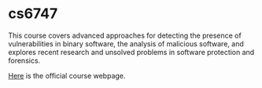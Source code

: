 # cs6747

This course covers advanced approaches for detecting the presence of vulnerabilities in binary software, the analysis of malicious software, and explores recent research and unsolved problems in software protection and forensics.

[Here](https://saltaformaggio.ece.gatech.edu/teaching/fall2020/adv-topics-mlwr/) is the official course webpage.
